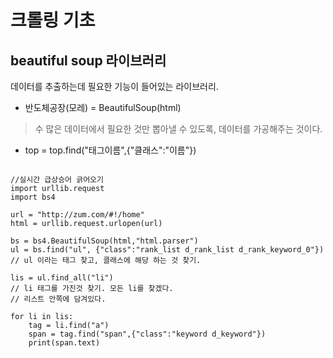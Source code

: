 # 크롤링 기초

## beautiful soup 라이브러리

데이터를 추출하는데 필요한 기능이 들어있는 라이브러리.

- 반도체공장(모레) = BeautifulSoup(html)
> 수 많은 데이터에서 필요한 것만 뽑아낼 수 있도록, 데이터를 가공해주는 것이다. 

- top = top.find("태그이름",{"클래스":"이름"})

```

//실시간 급상승어 긁어오기
import urllib.request
import bs4

url = "http://zum.com/#!/home"
html = urllib.request.urlopen(url)

bs = bs4.BeautifulSoup(html,"html.parser")
ul = bs.find("ul", {"class":"rank_list d_rank_list d_rank_keyword_0"})
// ul 이라는 태그 찾고, 클래스에 해당 하는 것 찾기.

lis = ul.find_all("li")
// li 태그를 가진것 찾기. 모든 li를 찾겠다. 
// 리스트 안쪽에 담겨있다.

for li in lis:
    tag = li.find("a")
    span = tag.find("span",{"class":"keyword d_keyword"})
    print(span.text)

```

